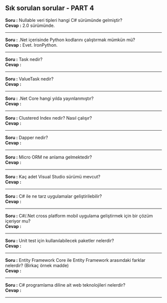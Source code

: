 ## Sık sorulan sorular - PART 4

**Soru :** Nullable veri tipleri hangi C# sürümünde gelmiştir?  
**Cevap :** 2.0 sürümünde.

********************************************************************************

**Soru :** .Net içerisinde Python kodlarını çalıştırmak mümkün mü?  
**Cevap :** Evet. IronPython.

********************************************************************************

**Soru :** Task nedir?  
**Cevap :**

********************************************************************************

**Soru :** ValueTask nedir?  
**Cevap :**

********************************************************************************

**Soru :** .Net Core hangi yılda yayınlanmıştır?  
**Cevap :**

********************************************************************************

**Soru :** Clustered Index nedir? Nasıl çalışır?  
**Cevap :** 

********************************************************************************

**Soru :** Dapper nedir?  
**Cevap :**

********************************************************************************

**Soru :** Micro ORM ne anlama gelmektedir?  
**Cevap :**

********************************************************************************

**Soru :** Kaç adet Visual Studio sürümü mevcut?  
**Cevap :**

********************************************************************************

**Soru :** C# ile ne tarz uygulamalar geliştirilebilir?  
**Cevap :**

********************************************************************************

**Soru :** C#/.Net cross platform mobil uygulama geliştirmek için bir çözüm içeriyor mu?  
**Cevap :**

********************************************************************************

**Soru :** Unit test için kullanılabilecek paketler nelerdir?  
**Cevap :**

********************************************************************************

**Soru :** Entity Framework Core ile Entity Framework arasındaki farklar nelerdir? (Birkaç örnek madde)  
**Cevap :**

********************************************************************************

**Soru :** C# programlama diline ait web teknolojileri nelerdir?  
**Cevap :**

********************************************************************************
